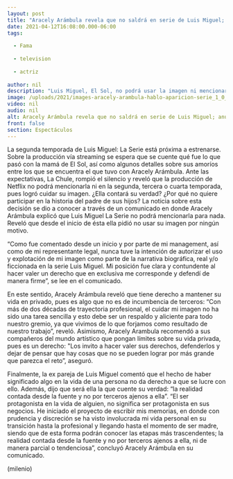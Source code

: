 ```yaml
---
layout: post
title: "Aracely Arámbula revela que no saldrá en serie de Luis Miguel; anuncia que ya escribe sus memorias"
date: 2021-04-12T16:08:00.000-06:00
tags:
  
  - Fama
  
  - television
  
  - actriz
  
author: nil
description: "Luis Miguel, El Sol, no podrá usar la imagen ni mencionar a Aracely Arámbula en la serie biográfica sobre su vida de Netflix: la realidad contada desde la fuente y no por terceros ajenos a ella, ni de manera parcial o tendenciosa”.  "
image: /uploads/2021/images-aracely-arambula-hablo-aparicion-serie_1_0_1045_650.jpg
video: nil
audio: nil
alt: Aracely Arámbula revela que no saldrá en serie de Luis Miguel; anuncia que ya escribe sus memorias
front: false
section: Espectáculos
---
```


La segunda temporada de Luis Miguel: La Serie está próxima a estrenarse. Sobre la producción vía streaming se espera que se cuente qué fue lo que pasó con la mamá de El Sol, así como algunos detalles sobre sus amoríos entre los que se encuentra el que tuvo con Aracely Arámbula. Ante las expectativas, La Chule, rompió el silencio y reveló que la producción de Netflix no podrá mencionarla ni en la segunda, tercera o cuarta temporada, pues logró cuidar su imagen. ¿Ella contará su verdad? ¿Por qué no quiere participar en la historia del padre de sus hijos? La noticia sobre esta decisión se dio a conocer a través de un comunicado en donde Aracely Arámbula explicó que Luis Miguel La Serie no podrá mencionarla para nada. Reveló que desde el inicio de ésta ella pidió no usar su imagen por ningún motivo.

“Como fue comentado desde un inicio y por parte de mi management, así como de mi representante legal, nunca tuve la intención de autorizar el uso y explotación de mi imagen como parte de la narrativa biográfica, real y/o ficcionada en la serie Luis Miguel. Mi posición fue clara y contundente al hacer valer un derecho que en exclusiva me corresponde y defendí de manera firme”, se lee en el comunicado. 

En este sentido, Aracely Arámbula reveló que tiene derecho a mantener su vida en privado, pues es algo que no es de incumbencia de terceros: “Con más de dos décadas de trayectoria profesional, el cuidar mi imagen no ha sido una tarea sencilla y esto debe ser un respaldo y aliciente para todo nuestro gremio, ya que vivimos de lo que forjamos como resultado de nuestro trabajo”, reveló.
Asimismo, Aracely Arambula recomendó a sus compañeros del mundo artístico que pongan límites sobre su vida privada, pues es un derecho: "Los invito a hacer valer sus derechos, defenderlos y dejar de pensar que hay cosas que no se pueden lograr por más grande que parezca el reto”, aseguró.

Finalmente, la ex pareja de Luis Miguel comentó que el hecho de haber significado algo en la vida de una persona no da derecho a que se lucre con ello. Además, dijo que será ella la que cuente su verdad: “la realidad contada desde la fuente y no por terceros ajenos a ella”. “El ser protagonista en la vida de alguien, no significa ser protagonista en sus negocios. He iniciado el proyecto de escribir mis memorias, en donde con prudencia y discreción se ha visto involucrada mi vida personal en su transición hasta la profesional y llegando hasta el momento de ser madre, siendo que de esta forma podrán conocer las etapas más trascendentes; la realidad contada desde la fuente y no por terceros ajenos a ella, ni de manera parcial o tendenciosa”, concluyó Aracely Arámbula en su comunicado.

(milenio)